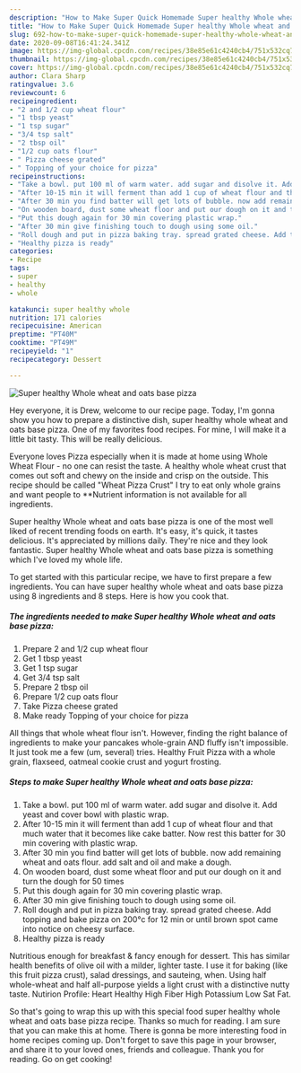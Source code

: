 ```yaml
---
description: "How to Make Super Quick Homemade Super healthy Whole wheat and oats base pizza"
title: "How to Make Super Quick Homemade Super healthy Whole wheat and oats base pizza"
slug: 692-how-to-make-super-quick-homemade-super-healthy-whole-wheat-and-oats-base-pizza
date: 2020-09-08T16:41:24.341Z
image: https://img-global.cpcdn.com/recipes/38e85e61c4240cb4/751x532cq70/super-healthy-whole-wheat-and-oats-base-pizza-recipe-main-photo.jpg
thumbnail: https://img-global.cpcdn.com/recipes/38e85e61c4240cb4/751x532cq70/super-healthy-whole-wheat-and-oats-base-pizza-recipe-main-photo.jpg
cover: https://img-global.cpcdn.com/recipes/38e85e61c4240cb4/751x532cq70/super-healthy-whole-wheat-and-oats-base-pizza-recipe-main-photo.jpg
author: Clara Sharp
ratingvalue: 3.6
reviewcount: 6
recipeingredient:
- "2 and 1/2 cup wheat flour"
- "1 tbsp yeast"
- "1 tsp sugar"
- "3/4 tsp salt"
- "2 tbsp oil"
- "1/2 cup oats flour"
- " Pizza cheese grated"
- " Topping of your choice for pizza"
recipeinstructions:
- "Take a bowl. put 100 ml of warm water. add sugar and disolve it. Add yeast and cover bowl with plastic wrap."
- "After 10-15 min it will ferment than add 1 cup of wheat flour and that much water that it becomes like cake batter. Now rest this batter for 30 min covering with plastic wrap."
- "After 30 min you find batter will get lots of bubble. now add remaining wheat and oats flour. add salt and oil and make a dough."
- "On wooden board, dust some wheat floor and put our dough on it and turn the dough for 50 times"
- "Put this dough again for 30 min covering plastic wrap."
- "After 30 min give finishing touch to dough using some oil."
- "Roll dough and put in pizza baking tray. spread grated cheese. Add topping and bake pizza on 200°c for 12 min or until brown spot came into notice on cheesy surface."
- "Healthy pizza is ready"
categories:
- Recipe
tags:
- super
- healthy
- whole

katakunci: super healthy whole 
nutrition: 171 calories
recipecuisine: American
preptime: "PT40M"
cooktime: "PT49M"
recipeyield: "1"
recipecategory: Dessert

---
```



![Super healthy Whole wheat and oats base pizza](https://img-global.cpcdn.com/recipes/38e85e61c4240cb4/751x532cq70/super-healthy-whole-wheat-and-oats-base-pizza-recipe-main-photo.jpg)

Hey everyone, it is Drew, welcome to our recipe page. Today, I'm gonna show you how to prepare a distinctive dish, super healthy whole wheat and oats base pizza. One of my favorites food recipes. For mine, I will make it a little bit tasty. This will be really delicious.

Everyone loves Pizza especially when it is made at home using Whole Wheat Flour - no one can resist the taste. A healthy whole wheat crust that comes out soft and chewy on the inside and crisp on the outside. This recipe should be called &#34;Wheat Pizza Crust&#34; I try to eat only whole grains and want people to **Nutrient information is not available for all ingredients.

Super healthy Whole wheat and oats base pizza is one of the most well liked of recent trending foods on earth. It's easy, it's quick, it tastes delicious. It's appreciated by millions daily. They're nice and they look fantastic. Super healthy Whole wheat and oats base pizza is something which I've loved my whole life.


To get started with this particular recipe, we have to first prepare a few ingredients. You can have super healthy whole wheat and oats base pizza using 8 ingredients and 8 steps. Here is how you cook that.

<!--inarticleads1-->

##### The ingredients needed to make Super healthy Whole wheat and oats base pizza:

1. Prepare 2 and 1/2 cup wheat flour
1. Get 1 tbsp yeast
1. Get 1 tsp sugar
1. Get 3/4 tsp salt
1. Prepare 2 tbsp oil
1. Prepare 1/2 cup oats flour
1. Take  Pizza cheese grated
1. Make ready  Topping of your choice for pizza


All things that whole wheat flour isn&#39;t. However, finding the right balance of ingredients to make your pancakes whole-grain AND fluffy isn&#39;t impossible. It just took me a few (um, several) tries. Healthy Fruit Pizza with a whole grain, flaxseed, oatmeal cookie crust and yogurt frosting. 

<!--inarticleads2-->

##### Steps to make Super healthy Whole wheat and oats base pizza:

1. Take a bowl. put 100 ml of warm water. add sugar and disolve it. Add yeast and cover bowl with plastic wrap.
1. After 10-15 min it will ferment than add 1 cup of wheat flour and that much water that it becomes like cake batter. Now rest this batter for 30 min covering with plastic wrap.
1. After 30 min you find batter will get lots of bubble. now add remaining wheat and oats flour. add salt and oil and make a dough.
1. On wooden board, dust some wheat floor and put our dough on it and turn the dough for 50 times
1. Put this dough again for 30 min covering plastic wrap.
1. After 30 min give finishing touch to dough using some oil.
1. Roll dough and put in pizza baking tray. spread grated cheese. Add topping and bake pizza on 200°c for 12 min or until brown spot came into notice on cheesy surface.
1. Healthy pizza is ready


Nutritious enough for breakfast &amp; fancy enough for dessert. This has similar health benefits of olive oil with a milder, lighter taste. I use it for baking (like this fruit pizza crust), salad dressings, and sauteing, when. Using half whole-wheat and half all-purpose yields a light crust with a distinctive nutty taste. Nutirion Profile: Heart Healthy High Fiber High Potassium Low Sat Fat. 

So that's going to wrap this up with this special food super healthy whole wheat and oats base pizza recipe. Thanks so much for reading. I am sure that you can make this at home. There is gonna be more interesting food in home recipes coming up. Don't forget to save this page in your browser, and share it to your loved ones, friends and colleague. Thank you for reading. Go on get cooking!
